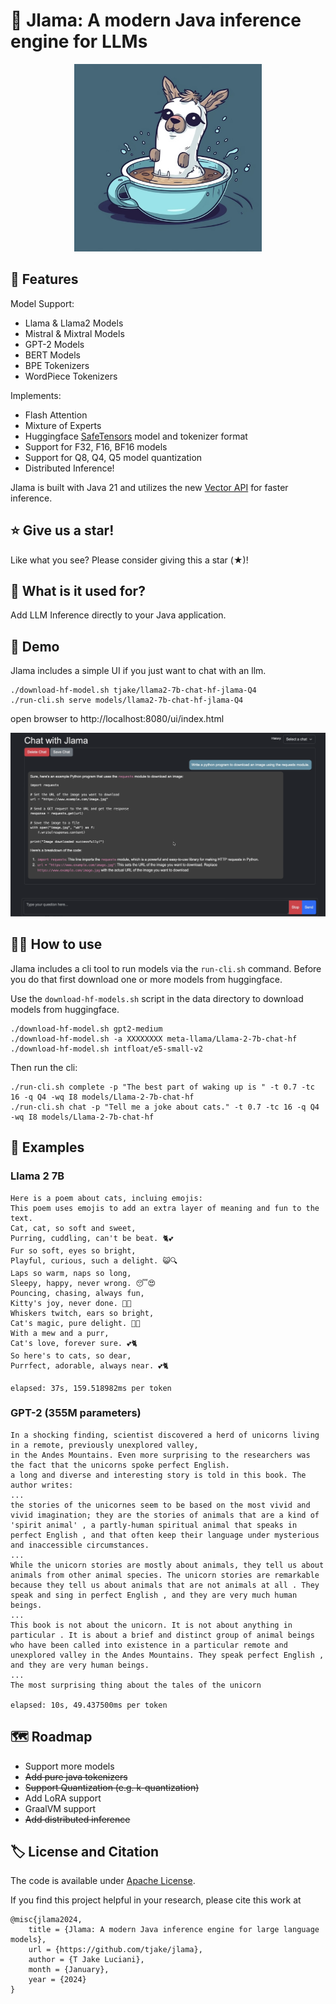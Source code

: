 # 🦙 Jlama: A modern Java inference engine for LLMs

<p align="center">
  <img src="docs/jlama.jpg" width="300" height="300" alt="Cute Jlama">
</p>

## 🚀 Features

Model Support:
  * Llama & Llama2 Models
  * Mistral & Mixtral Models
  * GPT-2 Models
  * BERT Models
  * BPE Tokenizers
  * WordPiece Tokenizers


Implements:
  * Flash Attention
  * Mixture of Experts
  * Huggingface [SafeTensors](https://github.com/huggingface/safetensors) model and tokenizer format
  * Support for F32, F16, BF16 models
  * Support for Q8, Q4, Q5 model quantization
  * Distributed Inference!

Jlama is built with Java 21 and utilizes the new [Vector API](https://openjdk.org/jeps/448) 
for faster inference.

## ⭐ Give us a star!

Like what you see? Please consider giving this a star (★)!

## 🤔 What is it used for? 

Add LLM Inference directly to your Java application.

## 🔬 Demo

Jlama includes a simple UI if you just want to chat with an llm.

```
./download-hf-model.sh tjake/llama2-7b-chat-hf-jlama-Q4
./run-cli.sh serve models/llama2-7b-chat-hf-jlama-Q4

```
open browser to http://localhost:8080/ui/index.html

<p align="center">
  <img src="docs/demo.png" alt="Demo chat">
</p>

## 🕵️‍♀️ How to use
Jlama includes a cli tool to run models via the `run-cli.sh` command. 
Before you do that first download one or more models from huggingface.

Use the `download-hf-models.sh` script in the data directory to download models from huggingface.

```shell
./download-hf-model.sh gpt2-medium
./download-hf-model.sh -a XXXXXXXX meta-llama/Llama-2-7b-chat-hf
./download-hf-model.sh intfloat/e5-small-v2
```

Then run the cli:
```shell
./run-cli.sh complete -p "The best part of waking up is " -t 0.7 -tc 16 -q Q4 -wq I8 models/Llama-2-7b-chat-hf
./run-cli.sh chat -p "Tell me a joke about cats." -t 0.7 -tc 16 -q Q4 -wq I8 models/Llama-2-7b-chat-hf
```
## 🧪 Examples

### Llama 2 7B

```
Here is a poem about cats, incluing emojis: 
This poem uses emojis to add an extra layer of meaning and fun to the text.
Cat, cat, so soft and sweet,
Purring, cuddling, can't be beat. 🐈💕
Fur so soft, eyes so bright,
Playful, curious, such a delight. 😺🔍
Laps so warm, naps so long,
Sleepy, happy, never wrong. 😴😍
Pouncing, chasing, always fun,
Kitty's joy, never done. 🐾🎉
Whiskers twitch, ears so bright,
Cat's magic, pure delight. 🔮💫
With a mew and a purr,
Cat's love, forever sure. 💕🐈
So here's to cats, so dear,
Purrfect, adorable, always near. 💕🐈

elapsed: 37s, 159.518982ms per token
```

### GPT-2 (355M parameters)

```
In a shocking finding, scientist discovered a herd of unicorns living in a remote, previously unexplored valley, 
in the Andes Mountains. Even more surprising to the researchers was the fact that the unicorns spoke perfect English.
a long and diverse and interesting story is told in this book. The author writes:
...
the stories of the unicornes seem to be based on the most vivid and vivid imagination; they are the stories of animals that are a kind of 'spirit animal' , a partly-human spiritual animal that speaks in perfect English , and that often keep their language under mysterious and inaccessible circumstances.
...
While the unicorn stories are mostly about animals, they tell us about animals from other animal species. The unicorn stories are remarkable because they tell us about animals that are not animals at all . They speak and sing in perfect English , and they are very much human beings.
...
This book is not about the unicorn. It is not about anything in particular . It is about a brief and distinct group of animal beings who have been called into existence in a particular remote and unexplored valley in the Andes Mountains. They speak perfect English , and they are very human beings.
...
The most surprising thing about the tales of the unicorn

elapsed: 10s, 49.437500ms per token
```

## 🗺️ Roadmap

* Support more models
* <s>Add pure java tokenizers</s>
* <s>Support Quantization (e.g. k-quantization)</s>
* Add LoRA support
* GraalVM support
* <s>Add distributed inference</s>

## 🏷️ License and Citation

The code is available under [Apache License](./LICENSE).

If you find this project helpful in your research, please cite this work at

```
@misc{jlama2024,
    title = {Jlama: A modern Java inference engine for large language models},
    url = {https://github.com/tjake/jlama},
    author = {T Jake Luciani},
    month = {January},
    year = {2024}
}
```

